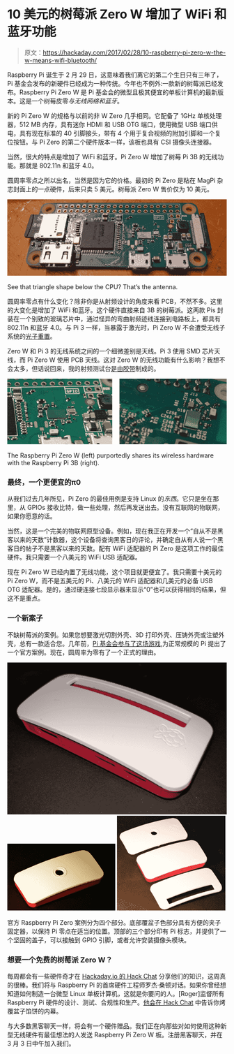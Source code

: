 # 10 美元的树莓派 Zero W 增加了 WiFi 和蓝牙功能

> 原文：<https://hackaday.com/2017/02/28/10-raspberry-pi-zero-w-the-w-means-wifi-bluetooth/>

Raspberry Pi 诞生于 2 月 29 日，这意味着我们离它的第二个生日只有三年了，Pi 基金会发布的新硬件已经成为一种传统。今年也不例外:一款新的树莓派已经发布。Raspberry Pi Zero W 是 Pi 基金会的微型且极其便宜的单板计算机的最新版本。这是一个树莓皮零*与无线网络和蓝牙*。

新的 Pi Zero W 的规格与以前的非 W Zero 几乎相同。它配备了 1GHz 单核处理器，512 MB 内存，具有迷你 HDMI 和 USB OTG 端口，使用微型 USB 端口供电，具有现在标准的 40 引脚接头，带有 4 个用于复合视频的附加引脚和一个复位按钮。与 Pi Zero 的第二个硬件版本一样，该板也具有 CSI 摄像头连接器。

当然，很大的特点是增加了 WiFi 和蓝牙。Pi Zero W 增加了树莓 Pi 3B 的无线功能。那就是 802.11n 和蓝牙 4.0。

圆周率零点之所以出名，当然是因为它的价格。最初的 Pi Zero 是粘在 MagPi 杂志封面上的一点硬件，后来只卖 5 美元。树莓派 Zero W 售价仅为 10 美元。

[![pi-zero](img/fcebeaee8dd6c4dc1932f6b7aaf7b2c7.png)](https://hackaday.com/wp-content/uploads/2017/02/pi-zero.jpg)

See that triangle shape below the CPU? That’s the antenna.

圆周率零点有什么变化？除非你是从射频设计的角度来看 PCB，不然不多。这里的大变化是增加了 WiFi 和蓝牙。这个硬件直接来自 3B 的树莓派。这两款 Pis 封装在一个别致的玻璃芯片中，通过怪异的弯曲射频迹线连接到电路板上，都具有 802.11n 和蓝牙 4.0。与 Pi 3 一样，当暴露于激光时，Pi Zero W 不会遭受无线子系统的[光子重置](http://hackaday.com/2015/02/08/photonic-reset-of-the-raspberry-pi-2/)。

Zero W 和 Pi 3 的无线系统之间的一个细微差别是天线。Pi 3 使用 SMD 芯片天线，而 Pi Zero W 使用 PCB 天线。这对 Zero W 的无线功能有什么影响？我想不会太多，但话说回来，我的射频测试台[是由胶带](http://hackaday.com/2017/01/30/increase-the-range-of-an-esp8266-with-duct-tape/)制成的。

[![The Raspberry Pi Zero W (left) purportedly shares its wireless hardware with the Raspberry Pi 3B (right).](img/3470cbbd34c26db2abd1e39f176922e7.png)](https://hackaday.com/wp-content/uploads/2017/02/wireless.png)

The Raspberry Pi Zero W (left) purportedly shares its wireless hardware with the Raspberry Pi 3B (right).

### 最终，一个更便宜的π0

从我们过去几年所见，Pi Zero 的最佳用例是支持 Linux 的*东西*。它只是坐在那里，从 GPIOs 接收比特，做一些处理，然后再发送出去。没有互联网的物联网，如果你愿意的话。

当然，这是一个完美的物联网原型设备。例如，现在我正在开发一个“自从不是黑客以来的天数”计数器，这个设备将查询黑客日的评论，并确定自从有人说一个黑客日的帖子不是黑客以来的天数。配有 WiFi 适配器的 Pi Zero 是这项工作的最佳硬件。我只需要一个八美元的 WiFi USB 适配器。

现在 Pi Zero W 已经内置了无线功能，这个项目就更便宜了。我只需要十美元的 Pi Zero W，而不是五美元的 Pi、八美元的 WiFi 适配器和几美元的必备 USB OTG 适配器。是的，通过硬连接七段显示器来显示“0”也可以获得相同的结果，但这不是重点。

### 一个新案子

不缺树莓派的案例。如果您想要激光切割外壳、3D 打印外壳、压铸外壳或注塑外壳，总有一款适合您。几年前，[Pi 基金会参与了这场游戏](https://www.raspberrypi.org/blog/raspberry-pi-official-case/),为正常规模的 Pi 提出了一个官方案例。现在，圆周率为零有了一个正式的理由。

 [![case1](img/4049f32edc558de2e70beb93a87f942f.png "case1")](https://i0.wp.com/hackaday.com/wp-content/uploads/2017/02/case1.jpg?ssl=1)  [![case2](img/6edb5a809490887e85e31e4327aaf76f.png "case2")](https://i0.wp.com/hackaday.com/wp-content/uploads/2017/02/case2.jpg?ssl=1)  [![case3](img/52f88db677e76d5e9a615e9950c0c196.png "case3")](https://i0.wp.com/hackaday.com/wp-content/uploads/2017/02/case3.jpg?ssl=1) 

官方 Raspberry Pi Zero 案例分为四个部分。底部覆盆子色部分具有方便的夹子固定器，以保持 Pi 零点在适当的位置。顶部的三个部分印有 Pi 标志，并提供了一个坚固的盖子，可以接触到 GPIO 引脚，或者允许安装摄像头模块。

### 想要一个免费的树莓派 Zero W？

每周都会有一些硬件奇才在 [Hackaday.io 的 Hack Chat](https://hackaday.io/project/5373) 分享他们的知识，这周真的很棒。我们将与 Raspberry Pi 的首席硬件工程师罗杰·桑顿对话。如果你曾经想知道如何制造一台微型 Linux 单板计算机，这就是你要问的人。[Roger]监督所有 Raspberry Pi 硬件的设计、测试、合规性和生产。[他会在 Hack Chat](https://hackaday.io/event/20043-raspberry-pi-hackchat) 中告诉你烤覆盆子馅饼的内幕。

与大多数黑客聊天一样，将会有一个硬件赠品。我们正在向那些对如何使用这种新型无线硬件有最佳想法的人发送 Raspberry Pi Zero W 板。注册黑客聊天，并在 3 月 3 日中午加入我们。